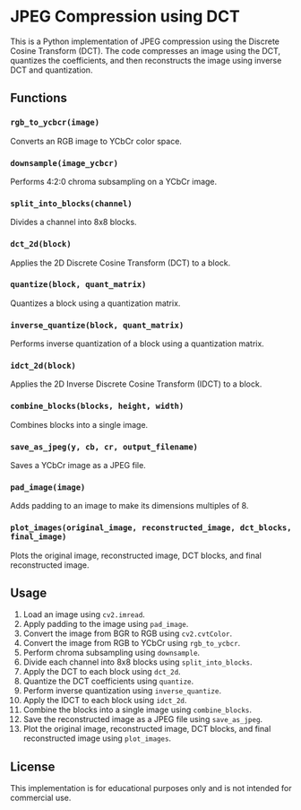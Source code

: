 **JPEG Compression using DCT**
================================

This is a Python implementation of JPEG compression using the Discrete Cosine Transform (DCT). The code compresses an image using the DCT, quantizes the coefficients, and then reconstructs the image using inverse DCT and quantization.

**Functions**
-------------

### `rgb_to_ycbcr(image)`

Converts an RGB image to YCbCr color space.

### `downsample(image_ycbcr)`

Performs 4:2:0 chroma subsampling on a YCbCr image.

### `split_into_blocks(channel)`

Divides a channel into 8x8 blocks.

### `dct_2d(block)`

Applies the 2D Discrete Cosine Transform (DCT) to a block.

### `quantize(block, quant_matrix)`

Quantizes a block using a quantization matrix.

### `inverse_quantize(block, quant_matrix)`

Performs inverse quantization of a block using a quantization matrix.

### `idct_2d(block)`

Applies the 2D Inverse Discrete Cosine Transform (IDCT) to a block.

### `combine_blocks(blocks, height, width)`

Combines blocks into a single image.

### `save_as_jpeg(y, cb, cr, output_filename)`

Saves a YCbCr image as a JPEG file.

### `pad_image(image)`

Adds padding to an image to make its dimensions multiples of 8.

### `plot_images(original_image, reconstructed_image, dct_blocks, final_image)`

Plots the original image, reconstructed image, DCT blocks, and final reconstructed image.

**Usage**
---------

1. Load an image using `cv2.imread`.
2. Apply padding to the image using `pad_image`.
3. Convert the image from BGR to RGB using `cv2.cvtColor`.
4. Convert the image from RGB to YCbCr using `rgb_to_ycbcr`.
5. Perform chroma subsampling using `downsample`.
6. Divide each channel into 8x8 blocks using `split_into_blocks`.
7. Apply the DCT to each block using `dct_2d`.
8. Quantize the DCT coefficients using `quantize`.
9. Perform inverse quantization using `inverse_quantize`.
10. Apply the IDCT to each block using `idct_2d`.
11. Combine the blocks into a single image using `combine_blocks`.
12. Save the reconstructed image as a JPEG file using `save_as_jpeg`.
13. Plot the original image, reconstructed image, DCT blocks, and final reconstructed image using `plot_images`.

**License**
---------

This implementation is for educational purposes only and is not intended for commercial use.
